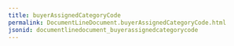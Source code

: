 ```yaml
---
title: buyerAssignedCategoryCode
permalink: DocumentLineDocument.buyerAssignedCategoryCode.html
jsonid: documentlinedocument_buyerassignedcategorycode
---
```

